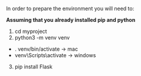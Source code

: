 In order to prepare the environment you will need to:

**Assuming that you already installed pip and python**

1. cd myproject
2. python3 -m venv venv

- . venv/bin/activate -> mac
- venv\Scripts\activate -> windows

3. pip install Flask
